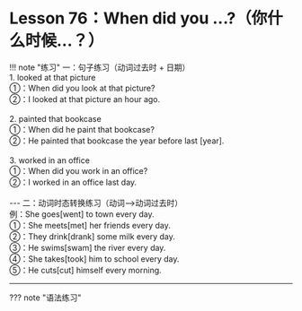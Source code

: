 # Lesson 76：When did you ...?（你什么时候...？）


!!! note "练习"
    一：句子练习（动词过去时 + 日期）<br>
    1. looked at that picture<br>
    ①：When did you look at that picture?<br>
    ②：I looked at that picture an hour ago.<br>
    <br>
    2. painted that bookcase<br>
    ①：When did he paint that bookcase?<br>
    ②：He painted that bookcase the year before last [year].<br>
    <br>
    3. worked in an office<br>
    ①：When did you work in an office?<br>
    ②：I worked in an office last day.<br>
    <br>
    ---
    二：动词时态转换练习（动词-->动词过去时）<br>
    例：She goes[went] to town every day.<br>
    ①：She meets[met] her friends every day.<br>
    ②：They drink[drank] some milk every day.<br>
    ③：He swims[swam] the river every day.<br>
    ④：She takes[took] him to school every day.<br>
    ⑤：He cuts[cut] himself every morning.<br>


---
??? note "语法练习"


